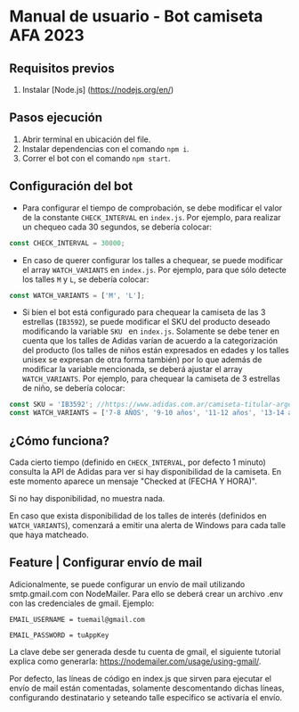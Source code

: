 # Manual de usuario - Bot camiseta AFA 2023


## Requisitos previos

1. Instalar [Node.js] (https://nodejs.org/en/)


## Pasos ejecución

1. Abrir terminal en ubicación del file.
2. Instalar dependencias con el comando `npm i`.
3. Correr el bot con el comando `npm start`.


## Configuración del bot

- Para configurar el tiempo de comprobación, se debe modificar el valor de la constante `CHECK_INTERVAL` en `index.js`.
Por ejemplo, para realizar un chequeo cada 30 segundos, se debería colocar:
```js
const CHECK_INTERVAL = 30000;
```

- En caso de querer configurar los talles a chequear, se puede modificar el array `WATCH_VARIANTS` en `index.js`.
Por ejemplo, para que sólo detecte los talles `M` y `L`, se debería colocar:
```js
const WATCH_VARIANTS = ['M', 'L'];
```

- Si bien el bot está configurado para chequear la camiseta de las 3 estrellas (`IB3592`), se puede modificar el SKU del producto deseado modificando la variable `SKU ` en `index.js`. Solamente se debe tener en cuenta que los talles de Adidas varían de acuerdo a la categorización del producto (los talles de niños están expresados en edades y los talles unisex se expresan de otra forma también) por lo que además de modificar la variable mencionada, se deberá ajustar el array `WATCH_VARIANTS`.
Por ejemplo, para chequear la camiseta de 3 estrellas de niño, se debería colocar:
```js
const SKU = 'IB3592'; //https://www.adidas.com.ar/camiseta-titular-argentina-3-estrellas-2022/IB3592.html
const WATCH_VARIANTS = ['7-8 AÑOS', '9-10 años', '11-12 años', '13-14 años', '15-16 años'];
```


## ¿Cómo funciona?

Cada cierto tiempo (definido en `CHECK_INTERVAL`, por defecto 1 minuto) consulta la API de Adidas para ver si hay disponibilidad de la camiseta. En este momento aparece un mensaje "Checked at (FECHA Y HORA)".

Si no hay disponibilidad, no muestra nada.

En caso que exista disponibilidad de los talles de interés (definidos en `WATCH_VARIANTS`), comenzará a emitir una alerta de Windows para cada talle que haya matcheado.


## Feature | Configurar envío de mail

Adicionalmente, se puede configurar un envío de mail utilizando smtp.gmail.com con NodeMailer. Para ello se deberá crear un archivo .env con las credenciales de gmail. Ejemplo:
```
EMAIL_USERNAME = tuemail@gmail.com

EMAIL_PASSWORD = tuAppKey
```

La clave debe ser generada desde tu cuenta de gmail, el siguiente tutorial explica como generarla: https://nodemailer.com/usage/using-gmail/.

Por defecto, las líneas de código en index.js que sirven para ejecutar el envío de mail están comentadas, solamente descomentando dichas líneas, configurando destinatario y seteando talle específico se activaría el envío.